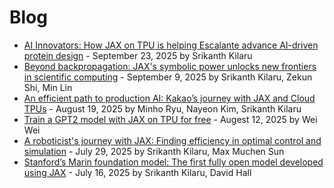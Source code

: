 # Blog

- [AI Innovators: How JAX on TPU is helping Escalante advance AI-driven protein design](https://cloud.google.com/blog/topics/customers/escalante-uses-jax-on-tpus-for-ai-driven-protein-design) - September 23, 2025 by Srikanth Kilaru
- [Beyond backpropagation: JAX's symbolic power unlocks new frontiers in scientific computing](https://developers.googleblog.com/en/jax-symbolic-power-unlocks-new-frontiers-in-scientific-computing/) - September 9, 2025 by Srikanth Kilaru, Zekun Shi, Min Lin
- [An efficient path to production AI: Kakao’s journey with JAX and Cloud TPUs](https://cloud.google.com/blog/products/infrastructure-modernization/kakaos-journey-with-jax-and-cloud-tpus) - August 19, 2025 by Minho Ryu, Nayeon Kim, Srikanth Kilaru
- [Train a GPT2 model with JAX on TPU for free](https://developers.googleblog.com/en/train-gpt2-model-with-jax-on-tpu/) - Augest 12, 2025 by Wei Wei
- [A roboticist's journey with JAX: Finding efficiency in optimal control and simulation](https://developers.googleblog.com/en/a-roboticists-journey-with-jax/) - July 29, 2025 by Srikanth Kilaru, Max Muchen Sun
- [Stanford’s Marin foundation model: The first fully open model developed using JAX](https://developers.googleblog.com/en/stanfords-marin-foundation-model-first-fully-open-model-developed-using-jax/) - July 16, 2025 by Srikanth Kilaru, David Hall
